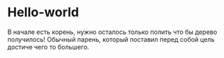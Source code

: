 # Hello-world
В начале есть корень, нужно осталось только полить что бы дерево получилось!
Обычный парень,  который поставил перед собой цель  достиче чего то большего.
